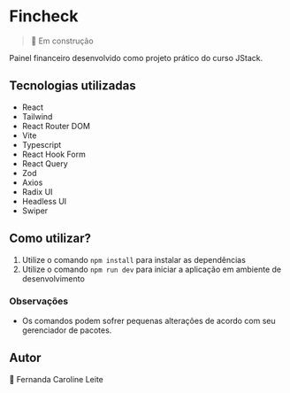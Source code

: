 # Fincheck

> 🚧 Em construção

Painel financeiro desenvolvido como projeto prático do curso JStack.

## Tecnologias utilizadas

- React
- Tailwind
- React Router DOM
- Vite
- Typescript
- React Hook Form
- React Query
- Zod
- Axios
- Radix UI
- Headless UI
- Swiper

## Como utilizar?

1. Utilize o comando `npm install` para instalar as dependências
2. Utilize o comando `npm run dev` para iniciar a aplicação em ambiente de desenvolvimento

### Observações

- Os comandos podem sofrer pequenas alterações de acordo com seu gerenciador de pacotes.

## Autor

💚 Fernanda Caroline Leite
